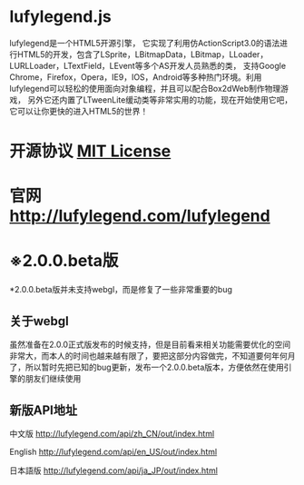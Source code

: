 # lufylegend.js


lufylegend是一个HTML5开源引擎， 它实现了利用仿ActionScript3.0的语法进行HTML5的开发，包含了LSprite，LBitmapData，LBitmap，LLoader，LURLLoader，LTextField，LEvent等多个AS开发人员熟悉的类， 支持Google Chrome，Firefox，Opera，IE9，IOS，Android等多种热门环境。利用lufylegend可以轻松的使用面向对象编程，并且可以配合Box2dWeb制作物理游戏， 另外它还内置了LTweenLite缓动类等非常实用的功能，现在开始使用它吧，它可以让你更快的进入HTML5的世界！



# 开源协议 <a target='_blank' href="http://en.wikipedia.org/wiki/MIT_License">MIT License</a>



# 官网 <a target='_blank' href="http://lufylegend.com/lufylegend">http://lufylegend.com/lufylegend</a>


# ※2.0.0.beta版

### 
*2.0.0.beta版并未支持webgl，而是修复了一些非常重要的bug

## 关于webgl
虽然准备在2.0.0正式版发布的时候支持，但是目前看来相关功能需要优化的空间非常大，而本人的时间也越来越有限了，要把这部分内容做完，不知道要何年何月了，所以暂时先把已知的bug更新，发布一个2.0.0.beta版本，方便依然在使用引擎的朋友们继续使用

## 新版API地址

中文版 <a target='_blank' href="http://lufylegend.com/api/zh_CN/out/index.html">http://lufylegend.com/api/zh_CN/out/index.html</a>

English <a target='_blank' href="http://lufylegend.com/api/en_US/out/index.html">http://lufylegend.com/api/en_US/out/index.html</a>

日本語版 <a target='_blank' href="http://lufylegend.com/api/ja_JP/out/index.html">http://lufylegend.com/api/ja_JP/out/index.html</a>


